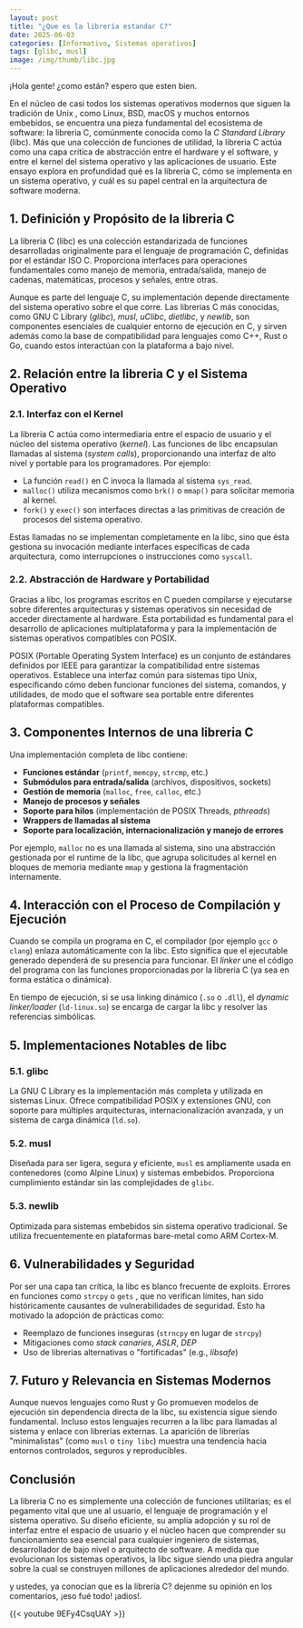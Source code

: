 ```yaml
---
layout: post
title: "¿Que es la librería estandar C?"
date: 2025-06-03
categories: [Informativo, Sistemas operativos]
tags: [glibc, musl]
image: /img/thumb/libc.jpg
---
```


¡Hola gente! ¿como están? espero que esten bien.

En el núcleo de casi todos los sistemas operativos modernos que siguen la tradición de Unix , como Linux, BSD, macOS y muchos entornos embebidos,  se encuentra una pieza fundamental del ecosistema de software: la libreria C, comúnmente conocida como la *C Standard Library* (libc). Más que una colección de funciones de utilidad, la libreria C actúa como una capa crítica de abstracción entre el hardware y el software, y entre el kernel del sistema operativo y las aplicaciones de usuario. Este ensayo explora en profundidad qué es la libreria C, cómo se implementa en un sistema operativo, y cuál es su papel central en la arquitectura de software moderna.


## **1. Definición y Propósito de la libreria C**

La libreria C (libc) es una colección estandarizada de funciones desarrolladas originalmente para el lenguaje de programación C, definidas por el estándar ISO C. Proporciona interfaces para operaciones fundamentales como manejo de memoria, entrada/salida, manejo de cadenas, matemáticas, procesos y señales, entre otras.

Aunque es parte del lenguaje C, su implementación depende directamente del sistema operativo sobre el que corre. Las librerias C más conocidas, como GNU C Library (*glibc*), *musl*, *uClibc*, *dietlibc*, y *newlib*,  son componentes esenciales de cualquier entorno de ejecución en C, y sirven además como la base de compatibilidad para lenguajes como C++, Rust o Go, cuando estos interactúan con la plataforma a bajo nivel.

## **2. Relación entre la libreria C y el Sistema Operativo**

### **2.1. Interfaz con el Kernel**

La libreria C actúa como intermediaria entre el espacio de usuario y el núcleo del sistema operativo (*kernel*). Las funciones de libc encapsulan llamadas al sistema (*system calls*), proporcionando una interfaz de alto nivel y portable para los programadores. Por ejemplo:

* La función `read()` en C invoca la llamada al sistema `sys_read`.
* `malloc()` utiliza mecanismos como `brk()` o `mmap()` para solicitar memoria al kernel.
* `fork()` y `exec()` son interfaces directas a las primitivas de creación de procesos del sistema operativo.

Estas llamadas no se implementan completamente en la libc, sino que ésta gestiona su invocación mediante interfaces específicas de cada arquitectura, como interrupciones o instrucciones como `syscall`.

### **2.2. Abstracción de Hardware y Portabilidad**

Gracias a libc, los programas escritos en C pueden compilarse y ejecutarse sobre diferentes arquitecturas y sistemas operativos sin necesidad de acceder directamente al hardware. Esta portabilidad es fundamental para el desarrollo de aplicaciones multiplataforma y para la implementación de sistemas operativos compatibles con POSIX.

POSIX (Portable Operating System Interface) es un conjunto de estándares definidos por IEEE para garantizar la compatibilidad entre sistemas operativos. Establece una interfaz común para sistemas tipo Unix, especificando cómo deben funcionar funciones del sistema, comandos, y utilidades, de modo que el software sea portable entre diferentes plataformas compatibles.


## **3. Componentes Internos de una libreria C**

Una implementación completa de libc contiene:

* **Funciones estándar** (`printf`, `memcpy`, `strcmp`, etc.)
* **Submódulos para entrada/salida** (archivos, dispositivos, sockets)
* **Gestión de memoria** (`malloc`, `free`, `calloc`, etc.)
* **Manejo de procesos y señales**
* **Soporte para hilos** (implementación de POSIX Threads, *pthreads*)
* **Wrappers de llamadas al sistema**
* **Soporte para localización, internacionalización y manejo de errores**

Por ejemplo, `malloc` no es una llamada al sistema, sino una abstracción gestionada por el runtime de la libc, que agrupa solicitudes al kernel en bloques de memoria mediante `mmap` y gestiona la fragmentación internamente.

## **4. Interacción con el Proceso de Compilación y Ejecución**

Cuando se compila un programa en C, el compilador (por ejemplo `gcc` o `clang`) enlaza automáticamente con la libc. Esto significa que el ejecutable generado dependerá de su presencia para funcionar. El *linker* une el código del programa con las funciones proporcionadas por la libreria C (ya sea en forma estática o dinámica).

En tiempo de ejecución, si se usa linking dinámico (`.so` o `.dll`), el *dynamic linker/loader* (`ld-linux.so`) se encarga de cargar la libc y resolver las referencias simbólicas.


## **5. Implementaciones Notables de libc**

### **5.1. glibc**

La GNU C Library es la implementación más completa y utilizada en sistemas Linux. Ofrece compatibilidad POSIX y extensiones GNU, con soporte para múltiples arquitecturas, internacionalización avanzada, y un sistema de carga dinámica (`ld.so`).

### **5.2. musl**

Diseñada para ser ligera, segura y eficiente, `musl` es ampliamente usada en contenedores (como Alpine Linux) y sistemas embebidos. Proporciona cumplimiento estándar sin las complejidades de `glibc`.

### **5.3. newlib**

Optimizada para sistemas embebidos sin sistema operativo tradicional. Se utiliza frecuentemente en plataformas bare-metal como ARM Cortex-M.

## **6. Vulnerabilidades y Seguridad**

Por ser una capa tan crítica, la libc es blanco frecuente de exploits. Errores en funciones como `strcpy` o `gets` , que no verifican límites,  han sido históricamente causantes de vulnerabilidades de seguridad. Esto ha motivado la adopción de prácticas como:

* Reemplazo de funciones inseguras (`strncpy` en lugar de `strcpy`)
* Mitigaciones como *stack canaries*, *ASLR*, *DEP*
* Uso de librerias alternativas o "fortificadas" (e.g., *libsafe*)

## **7. Futuro y Relevancia en Sistemas Modernos**

Aunque nuevos lenguajes como Rust y Go promueven modelos de ejecución sin dependencia directa de la libc, su existencia sigue siendo fundamental. Incluso estos lenguajes recurren a la libc para llamadas al sistema y enlace con librerias externas. La aparición de librerías "minimalistas" (como `musl` o `tiny libc`) muestra una tendencia hacia entornos controlados, seguros y reproducibles.

## **Conclusión**

La libreria C no es simplemente una colección de funciones utilitarias; es el pegamento vital que une al usuario, el lenguaje de programación y el sistema operativo. Su diseño eficiente, su amplia adopción y su rol de interfaz entre el espacio de usuario y el núcleo hacen que comprender su funcionamiento sea esencial para cualquier ingeniero de sistemas, desarrollador de bajo nivel o arquitecto de software. A medida que evolucionan los sistemas operativos, la libc sigue siendo una piedra angular sobre la cual se construyen millones de aplicaciones alrededor del mundo.

y ustedes, ya conocian que es la librería C? dejenme su opinión en los comentarios, ¡eso fué todo! ¡adios!.

{{< youtube 9EFy4CsqUAY >}}
